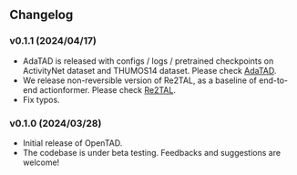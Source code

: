 ## Changelog

### v0.1.1 (2024/04/17)

- AdaTAD is released with configs / logs / pretrained checkpoints on ActivityNet dataset and THUMOS14 dataset. Please check [AdaTAD](../../configs/adatad/README.md).
- We release non-reversible version of Re2TAL, as a baseline of end-to-end actionformer. Please check [Re2TAL](../../configs/re2tal/README.md).
- Fix typos.


### v0.1.0 (2024/03/28)

- Initial release of OpenTAD.
- The codebase is under beta testing. Feedbacks and suggestions are welcome!
